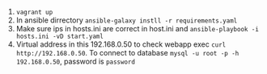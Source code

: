1. `vagrant up`
2. In ansible dirrectory `ansible-galaxy instll -r requirements.yaml`  
3. Make sure ips in hosts.ini are correct in host.ini and `ansible-playbook -i hosts.ini -vD start.yaml`
4. Virtual address in this 192.168.0.50 to check webapp exec `curl http://192.168.0.50`. To connect to database `mysql -u root -p -h 192.168.0.50`, password is `password`